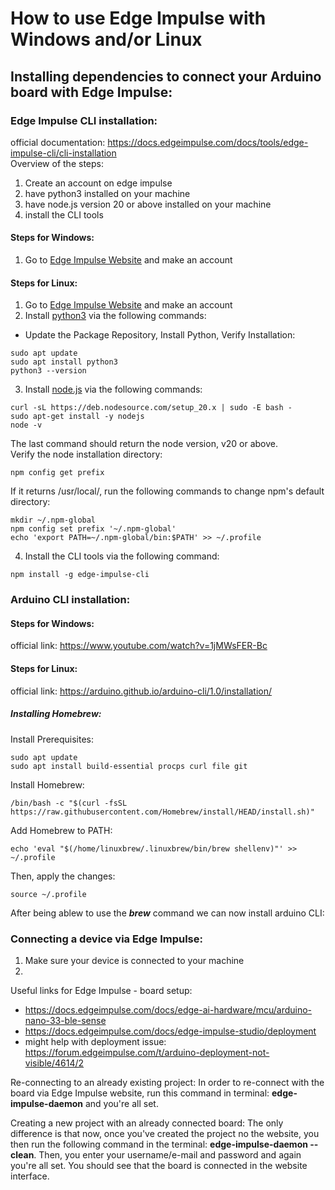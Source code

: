 # How to use Edge Impulse with Windows and/or Linux

## Installing dependencies to connect your Arduino board with Edge Impulse:

### Edge Impulse CLI installation:

official documentation: https://docs.edgeimpulse.com/docs/tools/edge-impulse-cli/cli-installation <br/> 
Overview of the steps:
1. Create an account on edge impulse
2. have python3 installed on your machine
3. have node.js version 20 or above installed on your machine
4. install the CLI tools

#### Steps for Windows:

1. Go to [Edge Impulse Website](https://studio.edgeimpulse.com/login) and make an account

#### Steps for Linux:

1. Go to [Edge Impulse Website](https://studio.edgeimpulse.com/login) and make an account
2. Install [python3](https://phoenixnap.com/kb/how-to-install-python-3-ubuntu) via the following commands: <br/> 
 - Update the Package Repository, Install Python, Verify Installation:<br/>
```
sudo apt update
sudo apt install python3
python3 --version
```

3. Install [node.js]() via the following commands:
```
curl -sL https://deb.nodesource.com/setup_20.x | sudo -E bash -
sudo apt-get install -y nodejs
node -v
```
The last command should return the node version, v20 or above. <br/>
Verify the node installation directory:
```
npm config get prefix
```
If it returns /usr/local/, run the following commands to change npm's default directory:
```
mkdir ~/.npm-global
npm config set prefix '~/.npm-global'
echo 'export PATH=~/.npm-global/bin:$PATH' >> ~/.profile
```
4. Install the CLI tools via the following command: 
```
npm install -g edge-impulse-cli
```
### Arduino CLI installation:
#### Steps for Windows:
official link: https://www.youtube.com/watch?v=1jMWsFER-Bc


#### Steps for Linux:
official link: https://arduino.github.io/arduino-cli/1.0/installation/
##### Installing Homebrew:
Install Prerequisites:
```
sudo apt update
sudo apt install build-essential procps curl file git
```
Install Homebrew:
```
/bin/bash -c "$(curl -fsSL https://raw.githubusercontent.com/Homebrew/install/HEAD/install.sh)"
```
Add Homebrew to PATH:
```
echo 'eval "$(/home/linuxbrew/.linuxbrew/bin/brew shellenv)"' >> ~/.profile
```
Then, apply the changes:
```
source ~/.profile
```

After being ablew to use the ***brew*** command we can now install arduino CLI:

### Connecting a device via Edge Impulse:

1. Make sure your device is connected to your machine
2. 

Useful links for Edge Impulse - board setup:
- https://docs.edgeimpulse.com/docs/edge-ai-hardware/mcu/arduino-nano-33-ble-sense
- https://docs.edgeimpulse.com/docs/edge-impulse-studio/deployment
- might help with deployment issue: https://forum.edgeimpulse.com/t/arduino-deployment-not-visible/4614/2

Re-connecting to an already existing project:
  In order to re-connect with the board via Edge Impulse website, run this command in terminal: **edge-impulse-daemon** and you're all set.

Creating a new project with an already connected board:
  The only difference is that now, once you've created the project no the website, you then run the following command in the terminal: **edge-impulse-daemon --clean**. Then, you enter your username/e-mail and password and again you're all set. You should see that the board is connected in the website interface.
